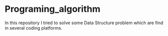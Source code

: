 # Programing_algorithm
In this repository I tried to solve some Data Structure problem which are find in several coding platforms.
